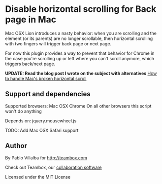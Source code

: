 Disable horizontal scrolling for Back page in Mac
=================================================

Mac OSX Lion introduces a nasty behavior: when you are scrolling and
the element (or its parents) are no longer scrollable, then horizontal
scrolling with two fingers will trigger back page or next page.

For now this plugin provides a way to prevent that behavior for Chrome
in the case you're scrolling up or left where you can't scroll anymore,
which triggers back/next page.

**UPDATE: Read the blog post I wrote on the subject with alternatives**
[How to handle Mac's broken horizontal scroll](http://micho.biz/mac-osx-lion-horizontal-scroll-event/)

Support and dependencies
------------------------

Supported browsers: Mac OSX Chrome
On all other browsers this script won't do anything

Depends on: jquery.mousewheel.js

TODO: Add Mac OSX Safari support

Author
------

By Pablo Villalba for http://teambox.com

Check out Teambox, our [collaboration software](http://teambox.com)

Licensed under the MIT License
